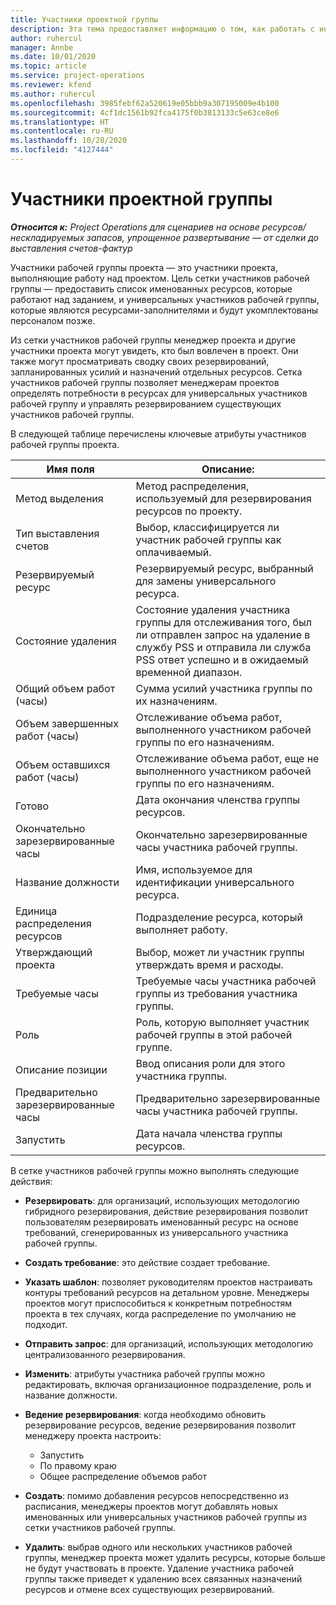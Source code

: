 ```yaml
---
title: Участники проектной группы
description: Эта тема предоставляет информацию о том, как работать с информацией об участниках рабочей группы проекта, атрибутами и расписанием.
author: ruhercul
manager: Annbe
ms.date: 10/01/2020
ms.topic: article
ms.service: project-operations
ms.reviewer: kfend
ms.author: ruhercul
ms.openlocfilehash: 3985febf62a520619e05bbb9a307195009e4b100
ms.sourcegitcommit: 4cf1dc1561b92fca4175f0b3813133c5e63ce8e6
ms.translationtype: HT
ms.contentlocale: ru-RU
ms.lasthandoff: 10/28/2020
ms.locfileid: "4127444"
---
```

# <a name="project-team-members"></a>Участники проектной группы

_**Относится к:** Project Operations для сценариев на основе ресурсов/нескладируемых запасов, упрощенное развертывание — от сделки до выставления счетов-фактур_

Участники рабочей группы проекта — это участники проекта, выполняющие работу над проектом. Цель сетки участников рабочей группы — предоставить список именованных ресурсов, которые работают над заданием, и универсальных участников рабочей группы, которые являются ресурсами-заполнителями и будут укомплектованы персоналом позже.

Из сетки участников рабочей группы менеджер проекта и другие участники проекта могут увидеть, кто был вовлечен в проект. Они также могут просматривать сводку своих резервирований, запланированных усилий и назначений отдельных ресурсов. Сетка участников рабочей группы позволяет менеджерам проектов определять потребности в ресурсах для универсальных участников рабочей группу и управлять резервированием существующих участников рабочей группы.

В следующей таблице перечислены ключевые атрибуты участников рабочей группы проекта.

| Имя поля          | Описание:                                                                                                                                                                  |
|--------------------------|-----------------------------------------------------------------------------------------------------------------------------------------------------------------------------------|
| Метод выделения        | Метод распределения, используемый для резервирования ресурсов по проекту.                                                                         |
| Тип выставления счетов             | Выбор, классифицируется ли участник рабочей группы как оплачиваемый.                                                                                                                                       |
| Резервируемый ресурс        | Резервируемый ресурс, выбранный для замены универсального ресурса.                                                                                                                   |
| Состояние удаления            | Состояние удаления участника группы для отслеживания того, был ли отправлен запрос на удаление в службу PSS и отправила ли служба PSS ответ успешно и в ожидаемый временной диапазон. |
| Общий объем работ (часы)     | Сумма усилий участника группы по их назначениям.                                                                                                                         |
| Объем завершенных работ (часы) | Отслеживание объема работ, выполненного участником рабочей группы по его назначениям.                                                                                           |
| Объем оставшихся работ (часы) | Отслеживание объема работ, еще не выполненного участником рабочей группы по его назначениям.                                                                                    |
| Готово                   | Дата окончания членства группы ресурсов.                                                                                                                                            |
| Окончательно зарезервированные часы        | Окончательно зарезервированные часы участника рабочей группы.                                                                                                                                                                |
| Название должности            | Имя, используемое для идентификации универсального ресурса.                                                                                                                                   |
| Единица распределения ресурсов          | Подразделение ресурса, который выполняет работу.                                                                                                                      |
| Утверждающий проекта         | Выбор, может ли участник группы утверждать время и расходы.                                                                                                                     |
| Требуемые часы           | Требуемые часы участника рабочей группы из требования участника группы.                                                                                                                       |
| Роль                     | Роль, которую выполняет участник рабочей группы в этой рабочей группе.                                                                                                                                |
| Описание позиции     | Ввод описания роли для этого участника группы.                                                                                                                             |
| Предварительно зарезервированные часы        | Предварительно зарезервированные часы участника рабочей группы.                                                                                                                                                                 |
| Запустить                    | Дата начала членства группы ресурсов.                                                                                                                                          |

В сетке участников рабочей группы можно выполнять следующие действия:

- **Резервировать**: для организаций, использующих методологию гибридного резервирования, действие резервирования позволит пользователям резервировать именованный ресурс на основе требований, сгенерированных из универсального участника рабочей группы.
- **Создать требование**: это действие создает требование.
- **Указать шаблон**: позволяет руководителям проектов настраивать контуры требований ресурсов на детальном уровне. Менеджеры проектов могут приспособиться к конкретным потребностям проекта в тех случаях, когда распределение по умолчанию не подходит.
- **Отправить запрос**: для организаций, использующих методологию централизованного резервирования.
- **Изменить**: атрибуты участника рабочей группы можно редактировать, включая организационное подразделение, роль и название должности.
- **Ведение резервирования**: когда необходимо обновить резервирование ресурсов, ведение резервирования позволит менеджеру проекта настроить:

    - Запустить
    - По правому краю
    - Общее распределение объемов работ

- **Создать**: помимо добавления ресурсов непосредственно из расписания, менеджеры проектов могут добавлять новых именованных или универсальных участников рабочей группы из сетки участников рабочей группы.
- **Удалить**: выбрав одного или нескольких участников рабочей группы, менеджер проекта может удалить ресурсы, которые больше не будут участвовать в проекте. Удаление участника рабочей группы также приведет к удалению всех связанных назначений ресурсов и отмене всех существующих резервирований.
